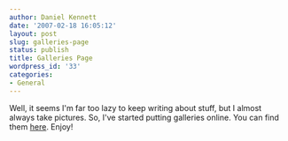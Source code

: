 ```yaml
---
author: Daniel Kennett
date: '2007-02-18 16:05:12'
layout: post
slug: galleries-page
status: publish
title: Galleries Page
wordpress_id: '33'
categories:
- General
---
```


Well, it seems I'm far too lazy to keep writing about stuff, but I almost always take pictures. So, I've started putting galleries online. You can find them <a href="http://ikennd.ac/galleries/">here</a>. Enjoy!